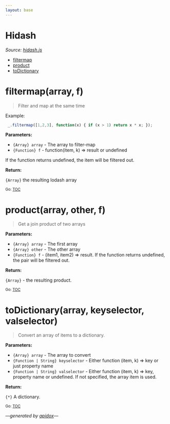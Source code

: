 ```yaml
---
layout: base
---
```

# Hidash 

_Source: [hidash.js](/hidash.js)_

<a name="tableofcontents"></a>

- <a name="toc_filtermaparray-f"></a>[filtermap](#filtermaparray-f)
- <a name="toc_productarray-other-f"></a>[product](#productarray-other-f)
- <a name="toc_todictionaryarray-keyselector-valselector"></a>[toDictionary](#todictionaryarray-keyselector-valselector)

# filtermap(array, f)

> Filter and map at the same time

Example: 

```js
 _.filtermap([1,2,3], function(x) { if (x > 1) return x * x; });
```

**Parameters:**

- `{Array} array` - The array to filter-map
- `{Function} f` - function(item, k) =&gt; result or undefined

If the function returns undefined, the item will be filtered out.

**Return:**

`{Array}` the resulting lodash array

<sub>Go: [TOC](#tableofcontents)</sub>

# product(array, other, f)

> Get a join product of two arrays

**Parameters:**

- `{Array} array` - The first array
- `{Array} other` - The other array
- `{Function} f` - (item1, item2) =&gt; result. If the function returns undefined, the pair will be filtered out.

**Return:**

`{Array}` - the resulting product.

<sub>Go: [TOC](#tableofcontents)</sub>

# toDictionary(array, keyselector, valselector)

> Convert an array of items to a dictionary.

**Parameters:**

- `{Array} array` - The array to convert
- `{Function | String} keyselector` - Either function (item, k) =&gt; key or just property name
- `{Function | String} valselector` - Either function (item, k) =&gt; key, property name or undefined. If not specified, the array item is used.

**Return:**

`{*}` A dictionary.

<sub>Go: [TOC](#tableofcontents)</sub>

_&mdash;generated by [apidox](https://github.com/codeactual/apidox)&mdash;_
